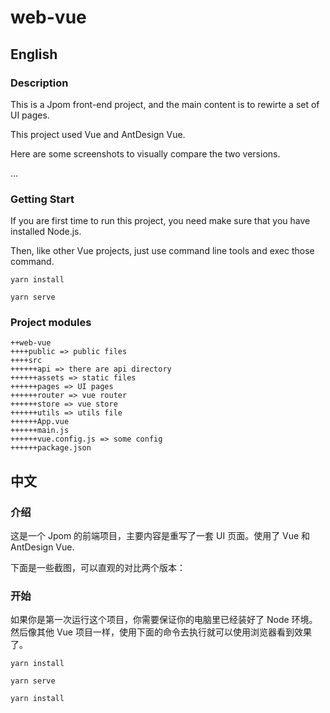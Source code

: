 # web-vue

## English

### Description

This is a Jpom front-end project, and the main content is to rewirte a set of UI pages.

This project used Vue and AntDesign Vue.

Here are some screenshots to visually compare the two versions.

...  

### Getting Start

If you are first time to run this project, you need make sure that you have installed Node.js.

Then, like other Vue projects, just use command line tools and exec those command.
```
yarn install
```
```
yarn serve
```

### Project modules
```
++web-vue
++++public => public files
++++src
++++++api => there are api directory
++++++assets => static files
++++++pages => UI pages
++++++router => vue router
++++++store => vue store
++++++utils => utils file
++++++App.vue
++++++main.js
++++++vue.config.js => some config
++++++package.json
```

## 中文

### 介绍

这是一个 Jpom 的前端项目，主要内容是重写了一套 UI 页面。使用了 Vue 和 AntDesign Vue.

下面是一些截图，可以直观的对比两个版本：

### 开始
如果你是第一次运行这个项目，你需要保证你的电脑里已经装好了 Node 环境。然后像其他 Vue 项目一样，使用下面的命令去执行就可以使用浏览器看到效果了。
```
yarn install
```
```
yarn serve
```
```
yarn install
```
